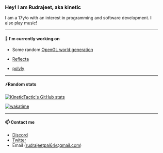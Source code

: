 ### Hey! I am Rudrajeet, aka kinetic

I am a 17y/o with an interest in programming and software development. I also play music!

---

#### 🔭 I'm currently working on

-   Some random [OpenGL world generation](https://github.com/KineticTactic/OpenGL-Renderer)

-   [Reflecta](https://github.com/KineticTactic/Reflecta)

-   [polyly](https://github.com/KineticTactic/polyly)
---

#### ⚡Random stats

[![KineticTactic's GitHub stats](https://github-readme-stats.vercel.app/api?username=KineticTactic&show_icons=true&theme=dark)](https://github.com/KineticTactic)

<!--[![KineticTactic's wakatime stats](https://github-readme-stats.vercel.app/api/wakatime?username=KineticTactic&v=2&layout=compact&theme=dark)](https://wakatime.com/@KineticTactic)-->

[![wakatime](https://wakatime.com/badge/user/fcb00b2d-3af9-47c3-9def-658baac87293.svg)](https://wakatime.com/@fcb00b2d-3af9-47c3-9def-658baac87293)

---

#### 📫 Contact me

- [Discord](https://discord.com/users/733608333575192606)
- [Twitter](https://twitter.com/TacticKinetic)
- Email (rudrajeetpal64@gmail.com)

<!--
**KineticTactic/KineticTactic** is a ✨ _special_ ✨ repository because its `README.md` (this file) appears on your GitHub profile.

Here are some ideas to get you started:

- 🔭 I’m currently working on ...
- 🌱 I’m currently learning ...
- 👯 I’m looking to collaborate on ...
- 🤔 I’m looking for help with ...
- 💬 Ask me about ...
- 📫 How to reach me: ...
- 😄 Pronouns: ...
- ⚡ Fun fact: ...
-->
